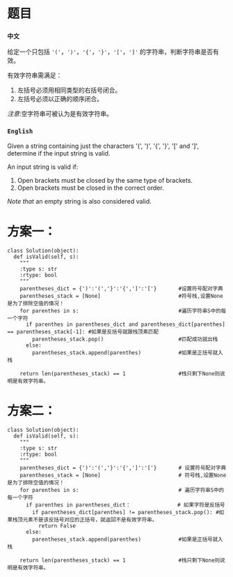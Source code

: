 # 题目
### `中文`
给定一个只包括 `'('`，`')'`，`'{'`，`'}'`，`'['`，`']'` 的字符串，判断字符串是否有效。

有效字符串需满足：

1. 左括号必须用相同类型的右括号闭合。
2. 左括号必须以正确的顺序闭合。

_注意_:空字符串可被认为是有效字符串。

### `English`
Given a string containing just the characters '(', ')', '{', '}', '[' and ']', determine if the input string is valid.

An input string is valid if:

1. Open brackets must be closed by the same type of brackets.
2. Open brackets must be closed in the correct order.

_Note that_ an empty string is also considered valid.

# 方案一：

    class Solution(object):
      def isValid(self, s):
        """
        :type s: str
        :rtype: bool
        """
        parentheses_dict = {')':'(','}':'{',']':'['}       #设置符号配对字典
        parentheses_stack = [None]                         #符号栈,设置None是为了排除空值的情况！
        for parenthes in s:                                #遍历字符串S中的每一个字符
          if parenthes in parentheses_dict and parentheses_dict[parenthes] == parentheses_stack[-1]: #如果是反括号就跟栈顶素匹配
            parentheses_stack.pop()                        #匹配成功就出栈
          else:
            parentheses_stack.append(parenthes)            #如果是正括号就入栈
            
        return len(parentheses_stack) == 1                 #栈只剩下None则说明是有效字符串。
        
# 方案二：
  
    class Solution(object):
      def isValid(self, s):
        """
        :type s: str
        :rtype: bool
        """
        parentheses_dict = {')':'(','}':'{',']':'['}       # 设置符号配对字典
        parentheses_stack = [None]                         # 符号栈,设置None是为了排除空值的情况！
        for parenthes in s:                                # 遍历字符串S中的每一个字符
          if parenthes in parentheses_dict：               # 如果字符是反括号
            if parentheses_dict[parenthes] != parentheses_stack.pop(): #如果栈顶元素不是该反括号对应的正括号，就返回不是有效字符串。
              return False
          else:
            parentheses_stack.append(parenthes)            #如果是正括号就入栈
            
        return len(parentheses_stack) == 1                 #栈只剩下None则说明是有效字符串。